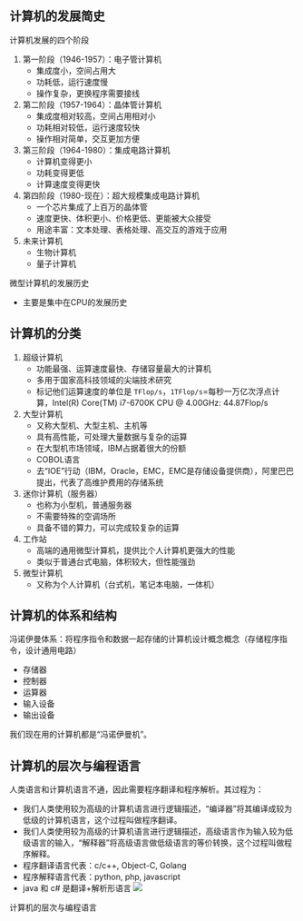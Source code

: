 ## 计算机的发展简史
计算机发展的四个阶段
1. 第一阶段（1946-1957）：电子管计算机
    - 集成度小，空间占用大
    - 功耗低，运行速度慢
    - 操作复杂，更换程序需要接线
2. 第二阶段（1957-1964）：晶体管计算机
    - 集成度相对较高，空间占用相对小
    - 功耗相对较低，运行速度较快
    - 操作相对简单，交互更加方便
3. 第三阶段（1964-1980）：集成电路计算机
    - 计算机变得更小
    - 功耗变得更低
    - 计算速度变得更快
4. 第四阶段（1980-现在）：超大规模集成电路计算机
    - 一个芯片集成了上百万的晶体管
    - 速度更快、体积更小、价格更低、更能被大众接受
    - 用途丰富：文本处理、表格处理、高交互的游戏于应用
5. 未来计算机
    - 生物计算机
    - 量子计算机

微型计算机的发展历史
- 主要是集中在CPU的发展历史

## 计算机的分类
1. 超级计算机
    - 功能最强、运算速度最快、存储容量最大的计算机
    - 多用于国家高科技领域的尖端技术研究
    - 标记他们运算速度的单位是 `TFlop/s`，`1TFlop/s`=每秒一万亿次浮点计算，Intel(R) Core(TM) i7-6700K CPU @ 4.00GHz: 44.87Flop/s
2. 大型计算机
    - 又称大型机、大型主机、主机等
    - 具有高性能，可处理大量数据与复杂的运算
    - 在大型机市场领域，IBM占据着很大的份额
    - COBOL语言
    - 去“IOE”行动（IBM，Oracle，EMC，EMC是存储设备提供商），阿里巴巴提出，代表了高维护费用的存储系统
3. 迷你计算机（服务器）
    - 也称为小型机，普通服务器
    - 不需要特殊的空调场所
    - 具备不错的算力，可以完成较复杂的运算
4. 工作站
    - 高端的通用微型计算机，提供比个人计算机更强大的性能
    - 类似于普通台式电脑，体积较大，但性能强劲
5. 微型计算机
    - 又称为个人计算机（台式机，笔记本电脑，一体机）

## 计算机的体系和结构
冯诺伊曼体系：将程序指令和数据一起存储的计算机设计概念概念（存储程序指令，设计通用电路）
- 存储器
- 控制器
- 运算器
- 输入设备
- 输出设备

我们现在用的计算机都是“冯诺伊曼机”。

## 计算机的层次与编程语言
人类语言和计算机语言不通，因此需要程序翻译和程序解析。其过程为：
- 我们人类使用较为高级的计算机语言进行逻辑描述，“编译器”将其编译成较为低级的计算机语言，这个过程叫做程序翻译。
- 我们人类使用较为高级的计算机语言进行逻辑描述，高级语言作为输入较为低级语言的输入，“解释器”将高级语言做低级语言的等价转换，这个过程叫做程序解释。
- 程序翻译语言代表：c/c++, Object-C, Golang
- 程序解释语言代表：python, php, javascript
- java 和 c# 是翻译+解析形语言
![](https://raw.githubusercontent.com/clown-0726/mypicsbed/master/%E8%AE%A1%E7%AE%97%E6%9C%BA%E7%BB%84%E6%88%90%E5%8E%9F%E7%90%86-%E6%93%8D%E4%BD%9C%E7%B3%BB%E7%BB%9F-%E8%AE%A1%E7%AE%97%E6%9C%BA%E7%BD%91%E7%BB%9C/java%E5%92%8Cc-sharp%E6%98%AF%E8%A7%A3%E6%9E%90%E5%92%8C%E8%A7%A3%E9%87%8A%E5%8F%8C%E7%B1%BB%E5%9E%8B%E8%AF%AD%E8%A8%80.png)

计算机的层次与编程语言



